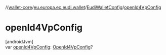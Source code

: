 //[wallet-core](../../../index.md)/[eu.europa.ec.eudi.wallet](../index.md)/[EudiWalletConfig](index.md)/[openId4VpConfig](open-id4-vp-config.md)

# openId4VpConfig

[androidJvm]\
var [openId4VpConfig](open-id4-vp-config.md): [OpenId4VpConfig](../../eu.europa.ec.eudi.wallet.transfer.openId4vp/-open-id4-vp-config/index.md)?
